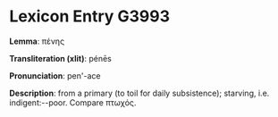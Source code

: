 # Lexicon Entry G3993

**Lemma**: πένης

**Transliteration (xlit)**: pénēs

**Pronunciation**: pen'-ace

**Description**:
from a primary  (to toil for daily subsistence); starving, i.e. indigent:--poor. Compare πτωχός.
